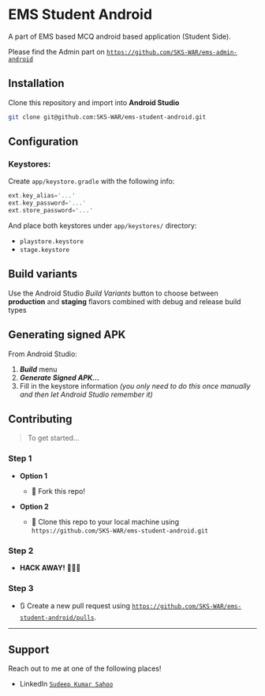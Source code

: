 # EMS Student Android
A part of EMS based MCQ android based application (Student Side).

Please find the Admin part on <a href="https://github.com/SKS-WAR/ems-admin-android" target="_blank">`https://github.com/SKS-WAR/ems-admin-android`</a>

## Installation
Clone this repository and import into **Android Studio**
```bash
git clone git@github.com:SKS-WAR/ems-student-android.git
```

## Configuration
### Keystores:
Create `app/keystore.gradle` with the following info:
```gradle
ext.key_alias='...'
ext.key_password='...'
ext.store_password='...'
```
And place both keystores under `app/keystores/` directory:
- `playstore.keystore`
- `stage.keystore`


## Build variants
Use the Android Studio *Build Variants* button to choose between **production** and **staging** flavors combined with debug and release build types


## Generating signed APK
From Android Studio:
1. ***Build*** menu
2. ***Generate Signed APK...***
3. Fill in the keystore information *(you only need to do this once manually and then let Android Studio remember it)*


## Contributing
> To get started...

### Step 1

- **Option 1**
    - 🍴 Fork this repo!

- **Option 2**
    - 👯 Clone this repo to your local machine using `https://github.com/SKS-WAR/ems-student-android.git`

### Step 2

- **HACK AWAY!** 🔨🔨🔨

### Step 3

- 🔃 Create a new pull request using <a href="https://github.com/SKS-WAR/ems-student-android/pulls" target="_blank">`https://github.com/SKS-WAR/ems-student-android/pulls`</a>.

---

## Support

Reach out to me at one of the following places!

- LinkedIn <a href="https://www.linkedin.com/in/sudeepkumarsahoo/" target="_blank">`Sudeep Kumar Sahoo`</a>

